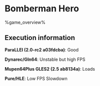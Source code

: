 # Bomberman Hero 

%game_overview%

## Execution information

**ParaLLEl (2.0-rc2 a03fdcba)**: Good

**Dynarec/Gln64**: Unstable but high FPS

**Mupen64Plus GLES2 (2.5 ab8134a)**: Loads

**Pure/HLE**: Low FPS Slowdown